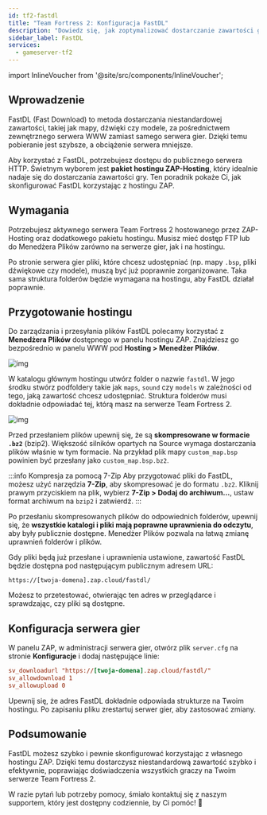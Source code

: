 ```yaml
---
id: tf2-fastdl
title: "Team Fortress 2: Konfiguracja FastDL"
description: "Dowiedz się, jak zoptymalizować dostarczanie zawartości gry za pomocą FastDL, aby przyspieszyć pobieranie i zmniejszyć obciążenie serwera → Sprawdź teraz"
sidebar_label: FastDL
services:
  - gameserver-tf2
---
```


import InlineVoucher from '@site/src/components/InlineVoucher';


## Wprowadzenie

FastDL (Fast Download) to metoda dostarczania niestandardowej zawartości, takiej jak mapy, dźwięki czy modele, za pośrednictwem zewnętrznego serwera WWW zamiast samego serwera gier. Dzięki temu pobieranie jest szybsze, a obciążenie serwera mniejsze.

Aby korzystać z FastDL, potrzebujesz dostępu do publicznego serwera HTTP. Świetnym wyborem jest **pakiet hostingu ZAP-Hosting**, który idealnie nadaje się do dostarczania zawartości gry. Ten poradnik pokaże Ci, jak skonfigurować FastDL korzystając z hostingu ZAP.

<InlineVoucher />

## Wymagania

Potrzebujesz aktywnego serwera Team Fortress 2 hostowanego przez ZAP-Hosting oraz dodatkowego pakietu hostingu. Musisz mieć dostęp FTP lub do Menedżera Plików zarówno na serwerze gier, jak i na hostingu.

Po stronie serwera gier pliki, które chcesz udostępniać (np. mapy `.bsp`, pliki dźwiękowe czy modele), muszą być już poprawnie zorganizowane. Taka sama struktura folderów będzie wymagana na hostingu, aby FastDL działał poprawnie.

## Przygotowanie hostingu

Do zarządzania i przesyłania plików FastDL polecamy korzystać z **Menedżera Plików** dostępnego w panelu hostingu ZAP. Znajdziesz go bezpośrednio w panelu WWW pod **Hosting > Menedżer Plików**.

![img](https://screensaver01.zap-hosting.com/index.php/s/dptRwGTgL6bHXrE/preview)

W katalogu głównym hostingu utwórz folder o nazwie `fastdl`. W jego środku stwórz podfoldery takie jak `maps`, `sound` czy `models` w zależności od tego, jaką zawartość chcesz udostępniać. Struktura folderów musi dokładnie odpowiadać tej, którą masz na serwerze Team Fortress 2.

![img](https://screensaver01.zap-hosting.com/index.php/s/beCCJPFT5si3wRZ/preview)

Przed przesłaniem plików upewnij się, że są **skompresowane w formacie `.bz2`** (bzip2). Większość silników opartych na Source wymaga dostarczania plików właśnie w tym formacie. Na przykład plik mapy `custom_map.bsp` powinien być przesłany jako `custom_map.bsp.bz2`.

:::info Kompresja za pomocą 7-Zip
Aby przygotować pliki do FastDL, możesz użyć narzędzia **7-Zip**, aby skompresować je do formatu `.bz2`. Kliknij prawym przyciskiem na plik, wybierz **7-Zip > Dodaj do archiwum...**, ustaw format archiwum na `bzip2` i zatwierdź.
:::

Po przesłaniu skompresowanych plików do odpowiednich folderów, upewnij się, że **wszystkie katalogi i pliki mają poprawne uprawnienia do odczytu**, aby były publicznie dostępne. Menedżer Plików pozwala na łatwą zmianę uprawnień folderów i plików.

Gdy pliki będą już przesłane i uprawnienia ustawione, zawartość FastDL będzie dostępna pod następującym publicznym adresem URL:

```
https://[twoja-domena].zap.cloud/fastdl/
```

Możesz to przetestować, otwierając ten adres w przeglądarce i sprawdzając, czy pliki są dostępne.

## Konfiguracja serwera gier

W panelu ZAP, w administracji serwera gier, otwórz plik `server.cfg` na stronie **Konfiguracje** i dodaj następujące linie:

```cfg
sv_downloadurl "https://[twoja-domena].zap.cloud/fastdl/"
sv_allowdownload 1
sv_allowupload 0
```

Upewnij się, że adres FastDL dokładnie odpowiada strukturze na Twoim hostingu. Po zapisaniu pliku zrestartuj serwer gier, aby zastosować zmiany.

## Podsumowanie

FastDL możesz szybko i pewnie skonfigurować korzystając z własnego hostingu ZAP. Dzięki temu dostarczysz niestandardową zawartość szybko i efektywnie, poprawiając doświadczenia wszystkich graczy na Twoim serwerze Team Fortress 2.

W razie pytań lub potrzeby pomocy, śmiało kontaktuj się z naszym supportem, który jest dostępny codziennie, by Ci pomóc! 🙂

<InlineVoucher />